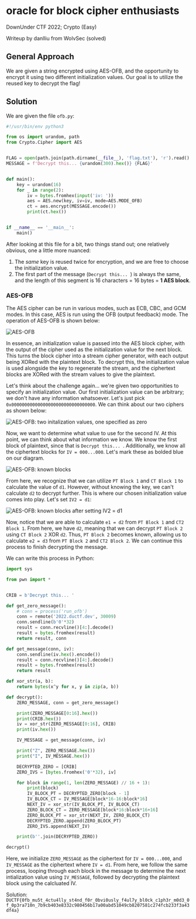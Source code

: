 
# oracle for block cipher enthusiasts
DownUnder CTF 2022; Crypto (Easy)

Writeup by danlliu from WolvSec (solved)

## General Approach

We are given a string encrypted using AES-OFB, and the opportunity to encrypt it using two different initialization values. Our goal is to utilize the reused key to decrypt the flag!

## Solution

We are given the file `ofb.py`:

```python
#!/usr/bin/env python3

from os import urandom, path
from Crypto.Cipher import AES


FLAG = open(path.join(path.dirname(__file__), 'flag.txt'), 'r').read().strip()
MESSAGE = f'Decrypt this... {urandom(300).hex()} {FLAG}'


def main():
    key = urandom(16)
    for _ in range(2):
        iv = bytes.fromhex(input('iv: '))
        aes = AES.new(key, iv=iv, mode=AES.MODE_OFB)
        ct = aes.encrypt(MESSAGE.encode())
        print(ct.hex())


if __name__ == '__main__':
    main()
```

After looking at this file for a bit, two things stand out; one relatively obvious, one a little more nuanced:
1. The _same_ key is reused twice for encryption, and we are free to choose the initialization value.
2. The first part of the message (`Decrypt this... `) is always the same, and the length of this segment is 16 characters = 16 bytes = **1 AES block**.

### AES-OFB

The AES cipher can be run in various modes, such as ECB, CBC, and GCM modes. In this case, AES is run using the OFB (output feedback) mode. The operation of AES-OFB is shown below:

![AES-OFB](ofb_aes_ofb.png)

In essence, an initialization value is passed into the AES block cipher, with the output of the cipher used as the initialization value for the next block. This turns the block cipher into a stream cipher generator, with each output being XORed with the plaintext block. To decrypt this, the initialization value is used alongside the key to regenerate the stream, and the ciphertext blocks are XORed with the stream values to give the plaintext.

Let's think about the challenge again... we're given two opportunities to specify an initialization value. Our first initialization value can be arbitrary; we don't have any information whatsoever. Let's just pick `0x00000000000000000000000000000000`. We can think about our two ciphers as shown below:

![AES-OFB: two initalization values, one specified as zero](ofb_aes_twociphers_zero.png)

Now, we want to determine what value to use for the second IV. At this point, we can think about what information we know. We know the first block of plaintext, since that is `Decrypt this... `. Additionally, we know all the ciphertext blocks for `IV = 000...000`. Let's mark these as bolded blue on our diagram.

![AES-OFB: known blocks](ofb_aes_knownblocks1.png)

From here, we recognize that we can utilize `PT Block 1` and `CT Block 1` to calculate the value of `d1`. However, without knowing the key, we can't calculate `d2` to decrypt further. This is where our chosen initialization value comes into play. Let's set `IV2 = d1`:

![AES-OFB: known blocks after setting IV2 = d1](ofb_aes_knownblocks2.png)

Now, notice that we are able to calculate `e1 = d2` from `PT Block 1` and `CT2 Block 1`. From here, we have `d2`, meaning that we can decrypt `PT Block 2` using `CT Block 2` XOR `d2`. Thus, `PT Block 2` becomes known, allowing us to calculate `e2 = d3` from `PT Block 2` and `CT2 Block 2`. We can continue this process to finish decrypting the message.

We can write this process in Python:

```python
import sys

from pwn import *


CRIB = b'Decrypt this... '

def get_zero_message():
    # conn = process('run_ofb')
    conn = remote('2022.ductf.dev', 30009)
    conn.sendline(b'0'*32)
    result = conn.recvline()[4:].decode()
    result = bytes.fromhex(result)
    return result, conn

def get_message(conn, iv):
    conn.sendline(iv.hex().encode())
    result = conn.recvline()[4:].decode()
    result = bytes.fromhex(result)
    return result

def xor_str(a, b):
    return bytes(x^y for x, y in zip(a, b))

def decrypt():
    ZERO_MESSAGE, conn = get_zero_message()

    print(ZERO_MESSAGE[0:16].hex())
    print(CRIB.hex())
    iv = xor_str(ZERO_MESSAGE[0:16], CRIB)
    print(iv.hex())

    IV_MESSAGE = get_message(conn, iv)

    print("Z", ZERO_MESSAGE.hex())
    print("I", IV_MESSAGE.hex())

    DECRYPTED_ZERO = [CRIB]
    ZERO_IVS = [bytes.fromhex('0'*32), iv]

    for block in range(1, len(ZERO_MESSAGE) // 16 + 1):
        print(block)
        IV_BLOCK_PT = DECRYPTED_ZERO[block - 1]
        IV_BLOCK_CT = IV_MESSAGE[block*16-16:block*16]
        NEXT_IV = xor_str(IV_BLOCK_PT, IV_BLOCK_CT)
        ZERO_BLOCK_CT = ZERO_MESSAGE[block*16:block*16+16]
        ZERO_BLOCK_PT = xor_str(NEXT_IV, ZERO_BLOCK_CT)
        DECRYPTED_ZERO.append(ZERO_BLOCK_PT)
        ZERO_IVS.append(NEXT_IV)

    print(b''.join(DECRYPTED_ZERO))

decrypt()
```

Here, we initialize `ZERO_MESSAGE` as the ciphertext for `IV = 000...000`, and `IV_MESSAGE` as the ciphertext where `IV = d1`. From here, we follow the same process, looping through each block in the message to determine the next intialization value using `IV_MESSAGE`, followed by decrypting the plaintext block using the calcluated IV.

Solution: `DUCTF{0fb_mu5t_4ctu4lly_st4nd_f0r_0bvi0usly_f4ul7y_bl0ck_c1ph3r_m0d3_0f_0p3ra710n_7b9cb403e8332c980456b17a00abd51049cb8207581c274fcb233f3a43df4a}`
